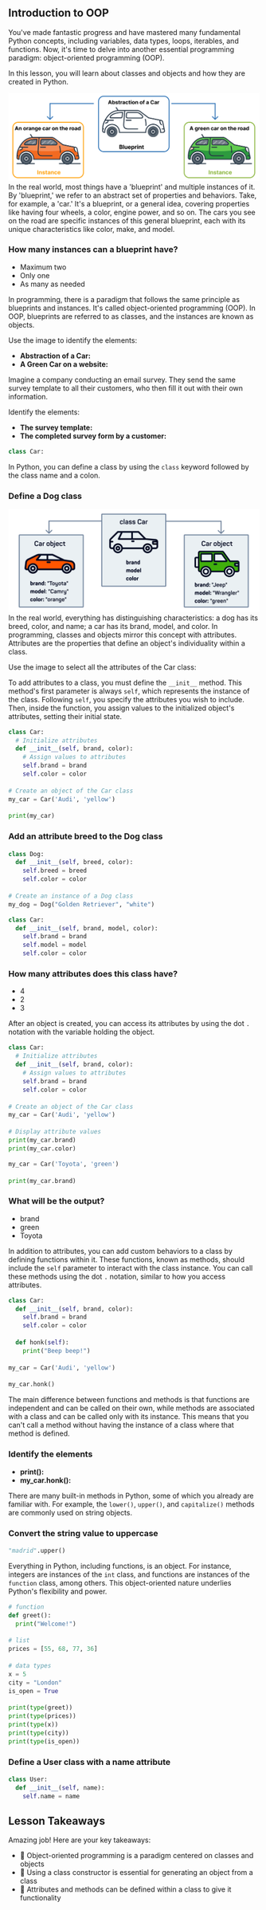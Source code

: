 ## Introduction to OOP

You've made fantastic progress and have mastered many fundamental Python concepts, including variables, data types, loops, iterables, and functions. Now, it's time to delve into another essential programming paradigm: object-oriented programming (OOP).

In this lesson, you will learn about classes and objects and how they are created in Python.

![alt text](image.png)
In the real world, most things have a 'blueprint' and multiple instances of it. By 'blueprint,' we refer to an abstract set of properties and behaviors. Take, for example, a 'car.' It's a blueprint, or a general idea, covering properties like having four wheels, a color, engine power, and so on. The cars you see on the road are specific instances of this general blueprint, each with its unique characteristics like color, make, and model.

### How many instances can a blueprint have?

- Maximum two
- Only one
- As many as needed

In programming, there is a paradigm that follows the same principle as blueprints and instances. It's called object-oriented programming (OOP). In OOP, blueprints are referred to as classes, and the instances are known as objects.

Use the image to identify the elements:

- **Abstraction of a Car:**
- **A Green Car on a website:**

Imagine a company conducting an email survey. They send the same survey template to all their customers, who then fill it out with their own information.

Identify the elements:

- **The survey template:**
- **The completed survey form by a customer:**

```python
class Car:
```

In Python, you can define a class by using the `class` keyword followed by the class name and a colon.

### Define a Dog class

![alt text](image-1.png)
In the real world, everything has distinguishing characteristics: a dog has its breed, color, and name; a car has its brand, model, and color. In programming, classes and objects mirror this concept with attributes. Attributes are the properties that define an object's individuality within a class.

Use the image to select all the attributes of the Car class:

To add attributes to a class, you must define the `__init__` method. This method's first parameter is always `self`, which represents the instance of the class. Following `self`, you specify the attributes you wish to include. Then, inside the function, you assign values to the initialized object's attributes, setting their initial state.

```python
class Car:
  # Initialize attributes
  def __init__(self, brand, color):
    # Assign values to attributes
    self.brand = brand
    self.color = color

# Create an object of the Car class
my_car = Car('Audi', 'yellow')

print(my_car)
```

### Add an attribute breed to the Dog class

```python
class Dog:
  def __init__(self, breed, color):
    self.breed = breed
    self.color = color

# Create an instance of a Dog class
my_dog = Dog("Golden Retriever", "white")
```

```python
class Car:
  def __init__(self, brand, model, color):
    self.brand = brand
    self.model = model
    self.color = color
```

### How many attributes does this class have?

- 4
- 2
- 3

After an object is created, you can access its attributes by using the dot `.` notation with the variable holding the object.

```python
class Car:
  # Initialize attributes
  def __init__(self, brand, color):
    # Assign values to attributes
    self.brand = brand
    self.color = color

# Create an object of the Car class
my_car = Car('Audi', 'yellow')

# Display attribute values
print(my_car.brand)
print(my_car.color)
```

```python
my_car = Car('Toyota', 'green')

print(my_car.brand)
```

### What will be the output?

- brand
- green
- Toyota

In addition to attributes, you can add custom behaviors to a class by defining functions within it. These functions, known as methods, should include the `self` parameter to interact with the class instance. You can call these methods using the dot `.` notation, similar to how you access attributes.

```python
class Car:
  def __init__(self, brand, color):
    self.brand = brand
    self.color = color
    
  def honk(self):
    print("Beep beep!")

my_car = Car('Audi', 'yellow')

my_car.honk()
```

The main difference between functions and methods is that functions are independent and can be called on their own, while methods are associated with a class and can be called only with its instance. This means that you can't call a method without having the instance of a class where that method is defined.

### Identify the elements

- **print():**
- **my_car.honk():**

There are many built-in methods in Python, some of which you already are familiar with. For example, the `lower()`, `upper()`, and `capitalize()` methods are commonly used on string objects.

### Convert the string value to uppercase

```python
"madrid".upper()
```

Everything in Python, including functions, is an object. For instance, integers are instances of the `int` class, and functions are instances of the `function` class, among others. This object-oriented nature underlies Python's flexibility and power.

```python
# function
def greet():
  print("Welcome!")

# list
prices = [55, 68, 77, 36]

# data types
x = 5
city = "London"
is_open = True

print(type(greet))
print(type(prices))
print(type(x))
print(type(city))
print(type(is_open))
```

### Define a User class with a name attribute

```python
class User:
  def __init__(self, name):
    self.name = name
```

## Lesson Takeaways
Amazing job! Here are your key takeaways:

- 🌟 Object-oriented programming is a paradigm centered on classes and objects
- 🌟 Using a class constructor is essential for generating an object from a class
- 🌟 Attributes and methods can be defined within a class to give it functionality
```